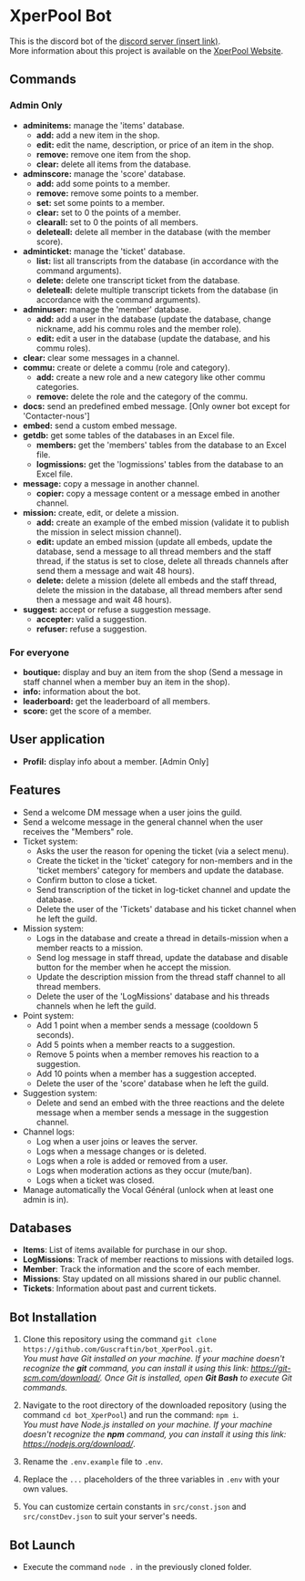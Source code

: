 # XperPool Bot

This is the discord bot of the [discord server (insert link)]().  
More information about this project is available on the [XperPool Website](https://xperpool.fr/).

## Commands
### Admin Only
- **adminitems:** manage the 'items' database.
  - **add:** add a new item in the shop.
  - **edit:** edit the name, description, or price of an item in the shop.
  - **remove:** remove one item from the shop.
  - **clear:** delete all items from the database.
- **adminscore:** manage the 'score' database.
  - **add:** add some points to a member.
  - **remove:** remove some points to a member.
  - **set:** set some points to a member.
  - **clear:** set to 0 the points of a member.
  - **clearall:** set to 0 the points of all members.
  - **deleteall:** delete all member in the database (with the member score).
- **adminticket:** manage the 'ticket' database.
  - **list:** list all transcripts from the database (in accordance with the command arguments).
  - **delete:** delete one transcript ticket from the database.
  - **deleteall:** delete multiple transcript tickets from the database (in accordance with the command arguments).
- **adminuser:** manage the 'member' database.
  - **add:** add a user in the database (update the database, change nickname, add his commu roles and the member role).
  - **edit:** edit a user in the database (update the database, and his commu roles).
- **clear:** clear some messages in a channel.
- **commu:** create or delete a commu (role and category).
  - **add:** create a new role and a new category like other commu categories.
  - **remove:** delete the role and the category of the commu.
- **docs:** send an predefined embed message. [Only owner bot except for 'Contacter-nous']
- **embed:** send a custom embed message.
- **getdb:** get some tables of the databases in an Excel file.
  - **members:** get the 'members' tables from the database to an Excel file.
  - **logmissions:** get the 'logmissions' tables from the database to an Excel file.
- **message:** copy a message in another channel.
  - **copier:** copy a message content or a message embed in another channel.
- **mission:** create, edit, or delete a mission.
  - **add:** create an example of the embed mission (validate it to publish the mission in select mission channel).
  - **edit:** update an embed mission (update all embeds, update the database, send a message to all thread members and the staff thread, if the status is set to close, delete all threads channels after send them a message and wait 48 hours).
  - **delete:** delete a mission (delete all embeds and the staff thread, delete the mission in the database, all thread members after send then a message and wait 48 hours).
- **suggest:** accept or refuse a suggestion message.
  - **accepter:** valid a suggestion.
  - **refuser:** refuse a suggestion.
### For everyone
- **boutique:** display and buy an item from the shop (Send a message in staff channel when a member buy an item in the shop).
- **info:** information about the bot.
- **leaderboard:** get the leaderboard of all members.
- **score:** get the score of a member.

## User application
- **Profil:** display info about a member. [Admin Only]

## Features
- Send a welcome DM message when a user joins the guild.
- Send a welcome message in the general channel when the user receives the "Members" role.
- Ticket system:
  - Asks the user the reason for opening the ticket (via a select menu).
  - Create the ticket in the 'ticket' category for non-members and in the 'ticket members' category for members and update the database.
  - Confirm button to close a ticket.
  - Send transcription of the ticket in log-ticket channel and update the database. 
  - Delete the user of the 'Tickets' database and his ticket channel when he left the guild.
- Mission system:
  - Logs in the database and create a thread in details-mission when a member reacts to a mission.
  - Send log message in staff thread, update the database and disable button for the member when he accept the mission.
  - Update the description mission from the thread staff channel to all thread members.
  - Delete the user of the 'LogMissions' database and his threads channels when he left the guild.
- Point system:
  - Add 1 point when a member sends a message (cooldown 5 seconds).
  - Add 5 points when a member reacts to a suggestion.
  - Remove 5 points when a member removes his reaction to a suggestion.
  - Add 10 points when a member has a suggestion accepted.
  - Delete the user of the 'score' database when he left the guild.
- Suggestion system:
  - Delete and send an embed with the three reactions and the delete message when a member sends a message in the suggestion channel.
- Channel logs:
  - Log when a user joins or leaves the server.
  - Logs when a message changes or is deleted.
  - Logs when a role is added or removed from a user.
  - Logs when moderation actions as they occur (mute/ban).
  - Logs when a ticket was closed.
- Manage automatically the Vocal Général (unlock when at least one admin is in).

## Databases
- **Items**: List of items available for purchase in our shop.
- **LogMissions**: Track of member reactions to missions with detailed logs.
- **Member**: Track the information and the score of each member.
- **Missions**: Stay updated on all missions shared in our public channel.
- **Tickets**: Information about past and current tickets.


## Bot Installation

1. Clone this repository using the command `git clone https://github.com/Guscraftin/bot_XperPool.git`.  
*You must have Git installed on your machine. If your machine doesn't recognize the **git** command, you can install it using this link: https://git-scm.com/download/. Once Git is installed, open **Git Bash** to execute Git commands.*

2. Navigate to the root directory of the downloaded repository (using the command `cd bot_XperPool`) and run the command: `npm i`.  
*You must have Node.js installed on your machine. If your machine doesn't recognize the **npm** command, you can install it using this link: https://nodejs.org/download/*.

3. Rename the `.env.example` file to `.env`.
4. Replace the `...` placeholders of the three variables in `.env` with your own values.

5. You can customize certain constants in `src/const.json` and `src/constDev.json` to suit your server's needs.

## Bot Launch

- Execute the command `node .` in the previously cloned folder.
